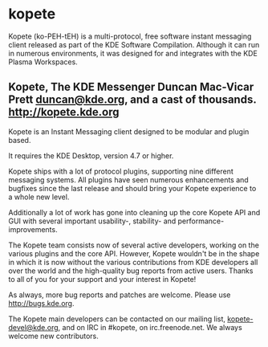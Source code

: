 # kopete
Kopete (ko-PEH-tEH) is a multi-protocol, free software instant messaging client released as part of the KDE Software Compilation. Although it can run in numerous environments, it was designed for and integrates with the KDE Plasma Workspaces.

Kopete, The KDE Messenger
Duncan Mac-Vicar Prett <duncan@kde.org>, and a cast of thousands.
http://kopete.kde.org
----------------------------------------------------------------------

Kopete is an Instant Messaging client designed to be modular and plugin based.

It requires the KDE Desktop, version 4.7 or higher.

Kopete ships with a lot of protocol plugins, supporting nine different messaging
systems.  All plugins have seen numerous enhancements and bugfixes since the
last release and should bring your Kopete experience to a whole new level.

Additionally a lot of work has gone into cleaning up the core Kopete API and
GUI with several important usability-, stability- and performance-improvements.

The Kopete team consists now of several active developers, working on the
various plugins and the core API. However, Kopete wouldn't be in the shape
in which it is now without the various contributions from KDE developers
all over the world and the high-quality bug reports from active users.
Thanks to all of you for your support and your interest in Kopete!

As always, more bug reports and patches are welcome.
Please use http://bugs.kde.org.

The Kopete main developers can be contacted on our mailing list,
kopete-devel@kde.org, and on IRC in #kopete, on irc.freenode.net.
We always welcome new contributors.

